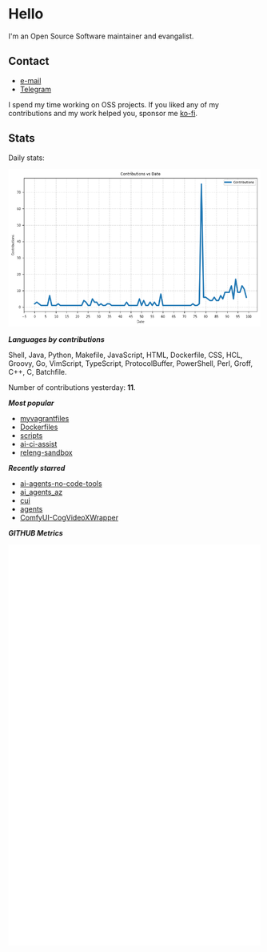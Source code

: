 
# Hello

I'm an Open Source Software maintainer and evangalist.

## Contact

- [e-mail](mailto:askb23@gmail.com)
- [Telegram]()

I spend my time working on OSS projects. If you liked any of
my contributions and my work helped you, sponsor me [ko-fi](https://ko-fi.com/askb23).

## Stats

Daily stats:

![contributions graph](graph.png)

***Languages by contributions***

Shell, Java, Python, Makefile, JavaScript, HTML, Dockerfile, CSS, HCL, Groovy, Go, VimScript, TypeScript, ProtocolBuffer, PowerShell, Perl, Groff, C++, C, Batchfile.

Number of contributions yesterday: **11**.

***Most popular***

- [myvagrantfiles](https://github.com/askb/myvagrantfiles)
- [Dockerfiles](https://github.com/askb/Dockerfiles)
- [scripts](https://github.com/askb/scripts)
- [ai-ci-assist](https://github.com/askb/ai-ci-assist)
- [releng-sandbox](https://github.com/opendaylight/releng-sandbox)

***Recently starred***

- [ai-agents-no-code-tools](https://github.com/gyoridavid/ai-agents-no-code-tools)
- [ai_agents_az](https://github.com/gyoridavid/ai_agents_az)
- [cui](https://github.com/wbopan/cui)
- [agents](https://github.com/wshobson/agents)
- [ComfyUI-CogVideoXWrapper](https://github.com/kijai/ComfyUI-CogVideoXWrapper)

***GITHUB Metrics***

![Metrics](https://github.com/askb/askb/blob/main/github-metrics.svg)


